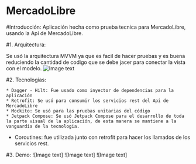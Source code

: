# MercadoLibre

#Introducción:
Aplicación hecha como prueba tecnica para MercadoLibre, usando la Api de MercadoLibre.

#1. Arquitectura:

  Se usó la arquitectura MVVM ya que es facil de hacer pruebas y es buena reduciendo la cantidad de codigo que se debe jacer para conectar la vista con el modelo.
![Image text](https://s3.ap-south-1.amazonaws.com/mindorks-server-uploads/mvvm.png)

#2. Tecnologias:
 
	* Dagger - Hilt: Fue usado como inyector de dependencias para la aplicación
	* Retrofit: Se usó para consumir los servicios rest del Api de MercadoLibre
	* Mockito: Se usó para las pruebas unitarias del código
	* Jetpack Compose: Se usó Jetpack Compose para el desarrollo de toda la parte visual de la aplicación, de esta manera se mantiene a la vanguardia de la tecnologia.
  * Coroutines: fue utilizada junto con retrofit para hacer los llamados de los servicios rest.

#3. Demo:
![Image text]
![Image text]
![Image text]

